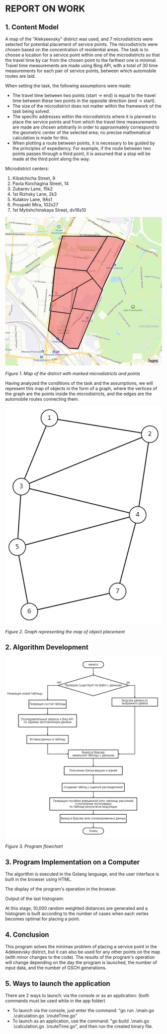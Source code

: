 # REPORT ON WORK

## 1. Content Model
A map of the "Alekseevsky" district was used, and 7 microdistricts were selected for potential placement of service points. The microdistricts were chosen based on the concentration of residential areas. The task is to choose a location for a service point within one of the microdistricts so that the travel time by car from the chosen point to the farthest one is minimal. Travel time measurements are made using Bing API, with a total of 30 time measurements for each pair of service points, between which automobile routes are laid.

When setting the task, the following assumptions were made:
- The travel time between two points (start -> end) is equal to the travel time between these two points in the opposite direction (end -> start).
- The size of the microdistrict does not matter within the framework of the task being solved.
- The specific addresses within the microdistricts where it is planned to place the service points and from which the travel time measurements are made are chosen arbitrarily in order to approximately correspond to the geometric center of the selected area; no precise mathematical calculation is made for this.
- When plotting a route between points, it is necessary to be guided by the principles of expediency. For example, if the route between two points passes through a third point, it is assumed that a stop will be made at the third point along the way.

Microdistrict centers:
1. Kibalchicha Street, 9
2. Pavla Korchagina Street, 14
3. Zubarev Lane, 15k2
4. 1st Rizhsky Lane, 2k3
5. Kulakov Lane, 9As1
6. Prospekt Mira, 102s27
7. 1st Mytishchinskaya Street, dv16s10

![Map with marked microdistricts and points in them](image.png)

*Figure 1. Map of the district with marked microdistricts and points*

Having analyzed the conditions of the task and the assumptions, we will represent this map of objects in the form of a graph, where the vertices of the graph are the points inside the microdistricts, and the edges are the automobile routes connecting them.

![Graph representing the map of object placement](image-1.png)

*Figure 2. Graph representing the map of object placement*

## 2. Algorithm Development

![Program flowchart](image-2.png)

*Figure 3. Program flowchart*

## 3. Program Implementation on a Computer

The algorithm is executed in the Golang language, and the user interface is built in the browser using HTML.

The display of the program's operation in the browser.

Output of the last histogram:

At this stage, 10,000 random weighted distances are generated and a histogram is built according to the number of cases when each vertex becomes optimal for placing a point.

## 4. Conclusion

This program solves the minimax problem of placing a service point in the Adekeevsky district, but it can also be used for any other points on the map (with minor changes to the code). The results of the program's operation will change depending on the day the program is launched, the number of input data, and the number of GSCH generations.

## 5. Ways to launch the application

There are 2 ways to launch: via the console or as an application:
(both commands must be used while in the app folder)
- To launch via the console, just enter the command: "go run .\main.go .\calculation.go .\routeTime.go"
- To launch as an application, use the command: "go build .\main.go .\calculation.go .\routeTime.go", and then run the created binary file.